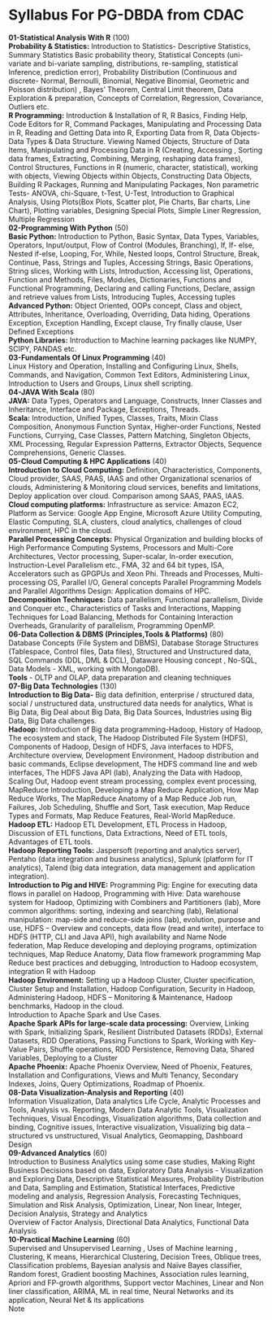 # Syllabus For PG-DBDA from CDAC <br>
**01-Statistical Analysis With R**  (100) <br>
**Probability & Statistics:** Introduction to Statistics- Descriptive Statistics, Summary Statistics Basic
probability theory, Statistical Concepts (uni-variate and bi-variate sampling, distributions, re-sampling,
statistical Inference, prediction error), Probability Distribution (Continuous and discrete- Normal, Bernoulli,
Binomial, Negative Binomial, Geometric and Poisson distribution) , Bayes’ Theorem, Central Limit theorem,
Data Exploration & preparation, Concepts of Correlation, Regression, Covariance, Outliers etc.<br>
**R Programming:** Introduction & Installation of R, R Basics, Finding Help, Code Editors for R, Command
Packages, Manipulating and Processing Data in R, Reading and Getting Data into R, Exporting Data from
R, Data Objects-Data Types & Data Structure. Viewing Named Objects, Structure of Data Items, Manipulating
and Processing Data in R (Creating, Accessing , Sorting data frames, Extracting, Combining, Merging,
reshaping data frames), Control Structures, Functions in R (numeric, character, statistical), working with
objects, Viewing Objects within Objects, Constructing Data Objects, Building R Packages, Running and
Manipulating Packages, Non parametric Tests- ANOVA, chi-Square, t-Test, U-Test, Introduction to Graphical
Analysis, Using Plots(Box Plots, Scatter plot, Pie Charts, Bar charts, Line Chart), Plotting variables,
Designing Special Plots, Simple Liner Regression, Multiple Regression<br>
**02-Programming With Python**  (50) <br>
**Basic Python:** Introduction to Python, Basic Syntax, Data Types, Variables, Operators, Input/output, Flow
of Control (Modules, Branching), If, If- else, Nested if-else, Looping, For, While, Nested loops, Control
Structure, Break, Continue, Pass, Strings and Tuples, Accessing Strings, Basic Operations, String slices,
Working with Lists, Introduction, Accessing list, Operations, Function and Methods, Files, Modules,
Dictionaries, Functions and Functional Programming, Declaring and calling Functions, Declare, assign and
retrieve values from Lists, Introducing Tuples, Accessing tuples<br>
**Advanced Python:** Object Oriented, OOPs concept, Class and object, Attributes, Inheritance, Overloading,
Overriding, Data hiding, Operations Exception, Exception Handling, Except clause, Try finally clause, User
Defined Exceptions<br>
**Python Libraries:** Introduction to Machine learning packages like NUMPY, SCIPY, PANDAS etc. <br>
**03-Fundamentals Of Linux Programming**  (40) <br>
Linux History and Operation, Installing and Configuring Linux, Shells, Commands, and Navigation,
Common Text Editors, Administering Linux, Introduction to Users and Groups, Linux shell scripting. <br>
**04-JAVA With Scala**  (80)<br>
**JAVA:** Data Types, Operators and Language, Constructs, Inner Classes and Inheritance, Interface and
Package, Exceptions, Threads.<br>
**Scala:** Introduction, Unified Types, Classes, Traits, Mixin Class Composition, Anonymous Function Syntax,
Higher-order Functions, Nested Functions, Currying, Case Classes, Pattern Matching, Singleton Objects,
XML Processing, Regular Expression Patterns, Extractor Objects, Sequence Comprehensions, Generic
Classes.<br>
**05-Cloud Computing & HPC Applications**  (40)<br>
**Introduction to Cloud Computing:** Definition, Characteristics, Components, Cloud provider, SAAS, PAAS,
IAAS and other Organizational scenarios of clouds, Administering & Monitoring cloud services, benefits and
limitations, Deploy application over cloud. Comparison among SAAS, PAAS, IAAS.<br>
**Cloud computing platforms:** Infrastructure as service: Amazon EC2, Platform as Service: Google App Engine, Microsoft Azure
Utility Computing, Elastic Computing, SLA, clusters, cloud analytics, challenges of cloud environment, HPC
in the cloud.<br>
**Parallel Processing Concepts:** Physical Organization and building blocks of High Performance Computing
Systems, Processors and Multi-Core Architectures, Vector processing, Super-scalar, In-order execution,
Instruction-Level Parallelism etc., FMA, 32 and 64 bit types, ISA, Accelerators such as GPGPUs and Xeon
Phi. Threads and Processes, Multi-processing OS, Parallel I/O, General concepts
Parallel Programming Models and Parallel Algorithms Design: Application domains of HPC.<br>
**Decomposition Techniques:** Data parallelism, Functional parallelism, Divide and Conquer etc.,
Characteristics of Tasks and Interactions, Mapping Techniques for Load Balancing, Methods for Containing
Interaction Overheads, Granularity of parallelism, Programming OpenMP.<br>
**06-Data Collection & DBMS (Principles,Tools & Platforms)**  (80)<br>
Database Concepts (File System and DBMS), Database Storage Structures (Tablespace, Control files, Data
files), Structured and Unstructured data, SQL Commands (DDL, DML & DCL), Dataware Housing concept ,
No-SQL, Data Models - XML, working with MongoDB).<br>
**Tools** - OLTP and OLAP, data preparation and cleaning techniques<br>
**07-Big Data Technologies**  (130)<br>
**Introduction to Big Data-** Big data definition, enterprise / structured data, social / unstructured data,
unstructured data needs for analytics, What is Big Data, Big Deal about Big Data, Big Data Sources,
Industries using Big Data, Big Data challenges.<br>
**Hadoop:** Introduction of Big data programming-Hadoop, History of Hadoop, The ecosystem and stack, The
Hadoop Distributed File System (HDFS), Components of Hadoop, Design of HDFS, Java interfaces to HDFS,
Architecture overview, Development Environment, Hadoop distribution and basic commands, Eclipse
development, The HDFS command line and web interfaces, The HDFS Java API (lab), Analyzing the Data
with Hadoop, Scaling Out, Hadoop event stream processing, complex event processing, MapReduce
Introduction, Developing a Map Reduce Application, How Map Reduce Works, The MapReduce Anatomy of
a Map Reduce Job run, Failures, Job Scheduling, Shuffle and Sort, Task execution, Map Reduce Types and
Formats, Map Reduce Features, Real-World MapReduce.<br>
**Hadoop ETL:** Hadoop ETL Development, ETL Process in Hadoop, Discussion of ETL functions, Data
Extractions, Need of ETL tools, Advantages of ETL tools.<br>
**Hadoop Reporting Tools:** Jaspersoft (reporting and analytics server), Pentaho (data integration and
business analytics), Splunk (platform for IT analytics), Talend (big data integration, data management and
application integration).<br>
**Introduction to Pig and HIVE:** Programming Pig: Engine for executing data flows in parallel on Hadoop,
Programming with Hive: Data warehouse system for Hadoop, Optimizing with Combiners and Partitioners
(lab), More common algorithms: sorting, indexing and searching (lab), Relational manipulation: map-side and
reduce-side joins (lab), evolution, purpose and use, HDFS – Overview and concepts, data flow (read and
write), interface to HDFS (HTTP, CLI and Java API), high availability and Name Node federation, Map
Reduce developing and deploying programs, optimization techniques, Map Reduce Anatomy, Data flow
framework programming Map Reduce best practices and debugging, Introduction to Hadoop ecosystem,
integration R with Hadoop<br>
**Hadoop Environment:** Setting up a Hadoop Cluster, Cluster specification, Cluster Setup and Installation,
Hadoop Configuration, Security in Hadoop, Administering Hadoop, HDFS – Monitoring & Maintenance,
Hadoop benchmarks, Hadoop in the cloud.<br>
Introduction to Apache Spark and Use Cases.<br>
**Apache Spark APIs for large-scale data processing:** Overview, Linking with Spark, Initializing Spark,
Resilient Distributed Datasets (RDDs), External Datasets, RDD Operations, Passing Functions to Spark,
Working with Key-Value Pairs, Shuffle operations, RDD Persistence, Removing Data, Shared Variables,
Deploying to a Cluster<br>
**Apache Phoenix:** Apache Phoenix Overview, Need of Phoenix, Features, Installation and Configurations,
Views and Multi Tenancy, Secondary Indexes, Joins, Query Optimizations, Roadmap of Phoenix.<br>
**08-Data Visualization-Analysis and Reporting**  (40)<br>
Information Visualization, Data analytics Life Cycle, Analytic Processes and Tools, Analysis vs. Reporting,
Modern Data Analytic Tools, Visualization Techniques, Visual Encodings, Visualization algorithms, Data
collection and binding, Cognitive issues, Interactive visualization, Visualizing big data – structured vs
unstructured, Visual Analytics, Geomapping, Dashboard Design<br>
**09-Advanced Analytics**  (60)<br>
Introduction to Business Analytics using some case studies, Making Right Business Decisions based on
data, Exploratory Data Analysis - Visualization and Exploring Data, Descriptive Statistical Measures,
Probability Distribution and Data, Sampling and Estimation, Statistical Interfaces, Predictive modeling and
analysis, Regression Analysis, Forecasting Techniques, Simulation and Risk Analysis, Optimization, Linear,
Non linear, Integer, Decision Analysis, Strategy and Analytics<br>
Overview of Factor Analysis, Directional Data Analytics, Functional Data Analysis<br>
**10-Practical Machine Learning**  (60)<br>
Supervised and Unsupervised Learning , Uses of Machine learning , Clustering, K means, Hierarchical
Clustering, Decision Trees, Oblique trees, Classification problems, Bayesian analysis and Naïve Bayes
classifier, Random forest, Gradient boosting Machines, Association rules learning, Apriori and FP-growth
algorithms, Support vector Machines, Linear and Non liner classification, ARIMA, ML in real time, Neural
Networks and its application, Neural Net & its applications<br>
Note
